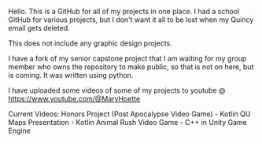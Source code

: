 Hello. This is a GitHub for all of my projects in one place. I had a school GitHub for various projects, but I don't want it all to be lost when my Quincy email gets deleted.

This does not include any graphic design projects.

I have a fork of my senior capstone project that I am waiting for my group member who owns the repository to make public, so that is not on here, but is coming. It was written using python.

I have uploaded some videos of some of my projects to youtube @ https://www.youtube.com/@MaryHoette

Current Videos:
Honors Project (Post Apocalypse Video Game) - Kotlin
QU Maps Presentation - Kotlin
Animal Rush Video Game - C++ in Unity Game Engine

